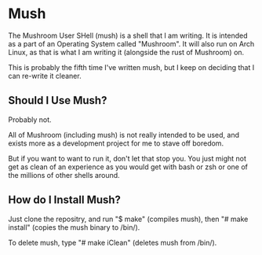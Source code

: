 # Mush
The Mushroom User SHell (mush) is a shell that I am writing. It is intended as a part of an Operating System called "Mushroom". It will also run on Arch Linux, as that is what I am writing it (alongside the rust of Mushroom) on.

This is probably the fifth time I've written mush, but I keep on deciding that I can re-write it cleaner.

## Should I Use Mush?
Probably not.

All of Mushroom (including mush) is not really intended to be used, and exists more as a development project for me to stave off boredom.

But if you want to want to run it, don't let that stop you. You just might not get as clean of an experience as you would get with bash or zsh or one of the millions of other shells around.

## How do I Install Mush?
Just clone the repositry, and run "$ make" (compiles mush), then "# make install" (copies the mush binary to /bin/).

To delete mush, type "# make iClean" (deletes mush from /bin/).